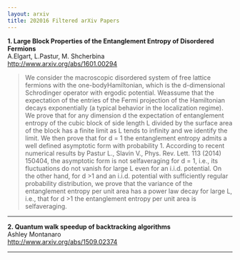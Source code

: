 ```yaml
---
layout: arxiv
title: 202016 Filtered arXiv Papers
---
```


**1.    Large Block Properties of the Entanglement Entropy of Disordered Fermions**  
A.Elgart, L.Pastur, M. Shcherbina  
http://www.arxiv.org/abs/1601.00294  
<blockquote>
<p>
We consider the macroscopic disordered system of free lattice fermions with the one-bodyHamiltonian, which is the d-dimensional Schrodinger operator with ergodic potential. Weassume that the expectation of the entries of the Fermi projection of the Hamiltonian decays exponentially (a typical behavior in the localization regime). We prove that for any dimension d the expectation of entanglement entropy of the cubic block of side length L divided by the surface area of the block has a finite limit as L tends to infinity and we identify the limit. We then prove that for d = 1 the entanglement entropy admits a well defined asymptotic form with probability 1. According to recent numerical results by Pastur L., Slavin V., Phys. Rev. Lett. 113 (2014) 150404, the asymptotic form is not selfaveraging for d = 1, i.e., its fluctuations do not vanish for large L even for an i.i.d. potential. On the other hand, for d >1 and an i.i.d. potential with sufficiently regular probability distribution, we prove that the variance of the entanglement entropy per unit area has a power law decay for large L, i.e., that for d >1 the entanglement entropy per unit area is selfaveraging.
</p>
</blockquote>

------

**2.    Quantum walk speedup of backtracking algorithms**  
Ashley Montanaro  
http://www.arxiv.org/abs/1509.02374  
<blockquote>
<p>

</p>
</blockquote>

------

